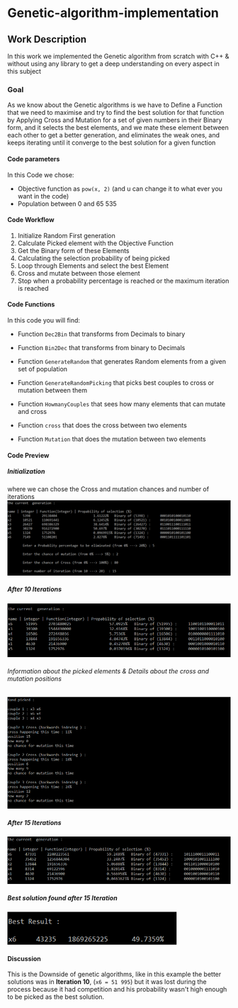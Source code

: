 # Genetic-algorithm-implementation

## Work Description
In this work we implemented the Genetic algorithm from scratch with C++ & without using any library to get a deep understanding on every aspect in this subject

### Goal
As we know about the Genetic algorithms is we have to Define a Function that we need to maximise and try to find the best solution for that function by Applying Cross and Mutation for a set of given numbers in their Binary form, and it selects the best elements, and we mate these element between each other to get a better generation, and eliminates the weak ones, and keeps iterating until it converge to the best solution for a given function

#### Code parameters  
In this Code we chose:
*  Objective function as `pow(x, 2)` (and u can change it to what ever you want in the code)
* Population between 0 and 65 535

#### Code Workflow
1. Initialize Random First generation
2. Calculate Picked element with the Objective Function
3. Get the Binary form of these Elements
4. Calculating the selection probability of being picked
5. Loop through Elements and select the best Element   
6. Cross and mutate between those element
7. Stop when a probability percentage is reached or the maximum iteration is reached

#### Code Functions  
In this code you will find:

* Function `Dec2Bin` that transforms from Decimals to binary
* Function `Bin2Dec` that transforms from binary to Decimals

* Function `GenerateRandom` that generates Random elements from a given set of population
* Function `GenerateRandomPicking` that picks best couples to cross or mutation between them
* Function `HowmanyCouples` that sees how many elements that can mutate and cross
* Function `cross` that does the cross between two elements
* Function `Mutation` that does the mutation between two elements

#### Code Preview
##### Initialization
where we can chose the Cross and mutation chances and number of iterations
![ini](Results/Capture.PNG)

##### After 10 Iterations
![ini](Results/Capture2.PNG)

###### Information about the picked elements &  Details about the cross and mutation positions
![ini](Results/Capture3.PNG)

##### After 15 Iterations
![ini](Results/Capture4.PNG)

##### Best solution found after 15 Iteration
![ini](Results/Capture5.PNG)

#### Discussion
This is the Downside of genetic algorithms, like in this example the better solutions was in **Iteration 10**, (`x6 = 51 995`) but it was lost during the process because it had competition and his probability wasn't high enough to be picked as the best solution.
